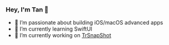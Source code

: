 ### Hey, I'm Tan 👋
- 🔭 I’m passionate about building iOS/macOS advanced apps
- 🌱 I’m currently learning SwiftUI
- 🔭 I’m currently working on [TrSnapShot](https://apps.apple.com/us/app/trsnapshot/id6443472244?mt=12)
<!--
**tantan39/tantan39** is a ✨ _special_ ✨ repository because its `README.md` (this file) appears on your GitHub profile.

Here are some ideas to get you started:

- 🔭 I’m currently working on iOS develope
- 🌱 I’m currently learning ...
- 👯 I’m looking to collaborate on ...
- 🤔 I’m looking for help with ...
- 💬 Ask me about ...
- 📫 How to reach me: ...
- 😄 Pronouns: ...
- ⚡ Fun fact: ...
-->
